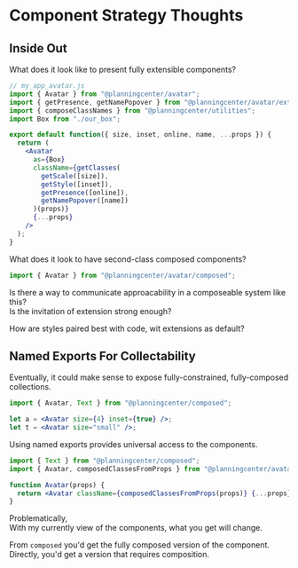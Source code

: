 # Component Strategy Thoughts

## Inside Out

What does it look like to present fully extensible components?

```jsx
// my_app_avatar.js
import { Avatar } from "@planningcenter/avatar";
import { getPresence, getNamePopover } from "@planningcenter/avatar/extensions";
import { composeClassNames } from "@planningcenter/utilities";
import Box from "./our_box";

export default function({ size, inset, online, name, ...props }) {
  return (
    <Avatar
      as={Box}
      className={getClasses(
        getScale([size]),
        getStyle([inset]),
        getPresence([online]),
        getNamePopover([name])
      )(props)}
      {...props}
    />
  );
}
```

What does it look to have second-class composed components?

```jsx
import { Avatar } from "@planningcenter/avatar/composed";
```

Is there a way to communicate approacability in a composeable system like this?  
Is the invitation of extension strong enough?

How are styles paired best with code, wit extensions as default?

## Named Exports For Collectability

Eventually, it could make sense to expose fully-constrained, fully-composed collections.

```jsx
import { Avatar, Text } from "@planningcenter/composed";

let a = <Avatar size={4} inset={true} />;
let t = <Avatar size="small" />;
```

Using named exports provides universal access to the components.

```jsx
import { Text } from "@planningcenter/composed";
import { Avatar, composedClassesFromProps } from "@planningcenter/avatar";

function Avatar(props) {
  return <Avatar className={composedClassesFromProps(props)} {...props} />;
}
```

Problematically,  
With my currently view of the components, what you get will change.

From `composed` you'd get the fully composed version of the component.  
Directly, you'd get a version that requires composition.
